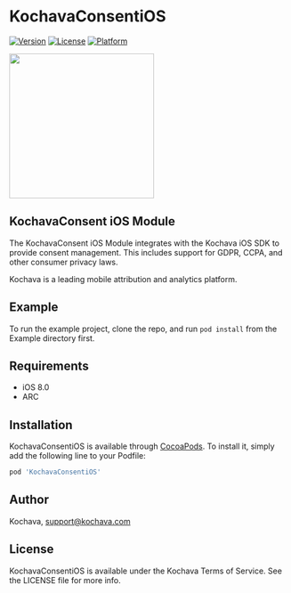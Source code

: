 # KochavaConsentiOS

[![Version](https://img.shields.io/cocoapods/v/KochavaConsentiOS.svg?style=flat)](https://cocoapods.org/pods/KochavaConsentiOS)
[![License](https://img.shields.io/cocoapods/l/KochavaConsentiOS.svg?style=flat)](https://cocoapods.org/pods/KochavaConsentiOS)
[![Platform](https://img.shields.io/cocoapods/p/KochavaConsentiOS.svg?style=flat)](https://cocoapods.org/pods/KochavaConsentiOS)

<img src="https://storage.googleapis.com/kochava-web/2016/07/Kochava-horizontal-black-800x154.png" width="260" />

## KochavaConsent iOS Module

The KochavaConsent iOS Module integrates with the Kochava iOS SDK to provide consent management.  This includes support for GDPR, CCPA, and other consumer privacy laws.

Kochava is a leading mobile attribution and analytics platform.

## Example

To run the example project, clone the repo, and run `pod install` from the Example directory first.

## Requirements

* iOS 8.0
* ARC

## Installation

KochavaConsentiOS is available through [CocoaPods](https://cocoapods.org). To install
it, simply add the following line to your Podfile:

```ruby
pod 'KochavaConsentiOS'
```

## Author

Kochava, support@kochava.com

## License

KochavaConsentiOS is available under the Kochava Terms of Service. See the LICENSE file for more info.
